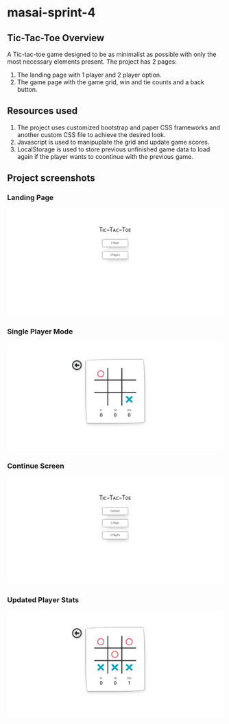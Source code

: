 # masai-sprint-4
## Tic-Tac-Toe Overview
A Tic-tac-toe game designed to be as minimalist as possible with only the most necessary elements present.
The project has 2 pages:
1. The landing page with 1 player and 2 player option.
2. The game page with the game grid, win and tie counts and a back button.

## Resources used
1. The project uses customized bootstrap and paper CSS frameworks and another custom CSS file to achieve the desired look.
2. Javascript is used to manipuplate the grid and update game scores.
3. LocalStorage is used to store previous unfinished game data to load again if the player wants to coontinue with the previous game.

## Project screenshots

### Landing Page
![](landing-page.png)

### Single Player Mode
![](single-player-game-page.png)

### Continue Screen
![](continue.png)

### Updated Player Stats
![](game-won.png)
